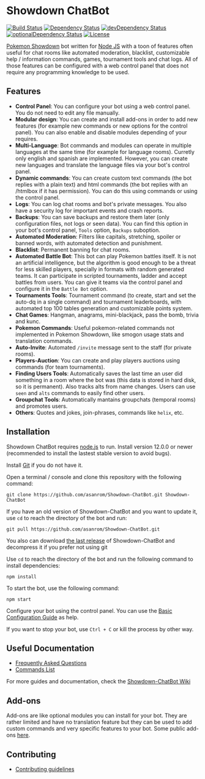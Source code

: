 Showdown ChatBot
====================

[![Build Status](https://travis-ci.org/asanrom/Showdown-ChatBot.svg)](https://travis-ci.org/asanrom/Showdown-ChatBot)
[![Dependency Status](https://david-dm.org/asanrom/Showdown-ChatBot.svg)](https://david-dm.org/asanrom/Showdown-ChatBot)
[![devDependency Status](https://david-dm.org/asanrom/Showdown-ChatBot/dev-status.svg)](https://david-dm.org/asanrom/Showdown-ChatBot?type=dev)
[![optionalDependency Status](https://david-dm.org/asanrom/Showdown-ChatBot/optional-status.svg)](https://david-dm.org/asanrom/Showdown-ChatBot?type=optional)
[![License](https://img.shields.io/badge/license-MIT-blue.svg?style=flat)](https://github.com/asanrom/Showdown-ChatBot/blob/master/LICENSE)

[Pokemon Showdown](https://github.com/Zarel/Pokemon-Showdown) bot written for [Node JS](http://nodejs.org/) with a toon of features often useful for chat rooms like automated moderation, blacklist, customizable help / information commands, games, tournament tools and chat logs. All of those features can be configured with a web control panel that does not require any programming knowledge to be used.

Features
------------

 - **Control Panel**: You can configure your bot using a web control panel. You do not need to edit any file manually.
 - **Modular design**: You can create and install add-ons in order to add new features (for example new commands or new options for the control panel). You can also enable and disable modules depending of your requires.
 - **Multi-Language**: Bot commands and modules can operate in multiple languages at the same time (for example for language rooms). Curretly only english and spanish are implemented. However, you can create new languages and translate the language files via your bot's control panel.
 - **Dynamic commands**: You can create custom text commands (the bot replies with a plain text) and html commands (the bot replies with an /htmlbox if it has permission). You can do this using commands or using the control panel.
 - **Logs**: You can log chat rooms and bot's private messages. You also have a security log for important events and crash reports.
 - **Backups**: You can save backups and restore them later (only configuration files, not logs or seen data). You can find this option in your bot's control panel, `Tools` option, `Backups` suboption.
 - **Automated Moderation**: Filters like capitals, stretching, spoiler or banned words, with automated detection and punishment.
 - **Blacklist**: Permanent banning for chat rooms.
 - **Automated Battle Bot**: This bot can play Pokemon battles itself. It is not an artificial intelligence, but the algorithm is good enough to be a threat for less skilled players, specially in formats with random generated teams. It can participate in scripted tournaments, ladder and accept battles from users. You can give it teams via the control panel and configure it in the `Battle Bot` option.
 - **Tournaments Tools**: Tournament command (to create, start and set the auto-dq in a single command) and tournament leaderboards, with automated top 100 tables generation and customizable points system.
 - **Chat Games**: Hangman, anagrams, mini-blackjack, pass the bomb, trivia and kunc.
 - **Pokemon Commands**: Useful pokemon-related commands not implemented in Pokemon Showdown, like smogon usage stats and translation commands.
 - **Auto-Invite**: Automated `/invite` message sent to the staff (for private rooms).
 - **Players-Auction**: You can create and play players auctions using commands (for team tournaments).
 - **Finding Users Tools**: Automatically saves the last time an user did something in a room where the bot was (this data is stored in hard disk, so it is permanent). Also tracks alts from name changes. Users can use `seen` and `alts` commands to easily find other users.
 - **Groupchat Tools**: Automatically mantains groupchats (temporal rooms) and promotes users.
 - **Others**: Quotes and jokes, join-phrases, commands like `helix`, etc.


Installation
------------

Showdown ChatBot requires [node.js](http://nodejs.org/) to run. Install version 12.0.0 or newer (recommended to install the lastest stable version to avoid bugs).

Install [Git](https://git-scm.com/) if you do not have it.

Open a terminal / console and clone this repository with the following command:
```
git clone https://github.com/asanrom/Showdown-ChatBot.git Showdown-ChatBot
```

If you have an old version of Showdown-ChatBot and you want to update it,  use `cd` to reach the directory of the bot and run:
```
git pull https://github.com/asanrom/Showdown-ChatBot.git
```

You also can download [the last release](https://github.com/asanrom/Showdown-ChatBot/releases) of Showdown-ChatBot and decompress it if you prefer not using git

Use `cd` to reach the directory of the bot and run the following command to install dependencies:
```
npm install
```

To start the bot, use the following command:
```
npm start
```

Configure your bot using the control panel. You can use the [Basic Configuration Guide](https://github.com/asanrom/Showdown-ChatBot/wiki/Basic-Configuration-Guide) as help.

If you want to stop your bot, use `Ctrl + C` or kill the process by other way.


Useful Documentation
------------

 - [Frequently Asked Questions](https://github.com/asanrom/Showdown-ChatBot/wiki/Frequently-Asked-Questions)
 - [Commands List](https://github.com/asanrom/Showdown-ChatBot/wiki/Commands-List)

For more guides and documentation, check the [Showdown-ChatBot Wiki](https://github.com/asanrom/Showdown-ChatBot/wiki)


Add-ons
------------

Add-ons are like optional modules you can install for your bot. They are rather limited and have no translation feature but they can be used to add custom commands and very specific features to your bot. Some public add-ons [here](https://github.com/asanrom/Showdown-ChatBot/wiki#add-ons).

Contributing
------------

 - [Contributing guidelines](https://github.com/asanrom/Showdown-ChatBot/blob/master/CONTRIBUTING.md)
